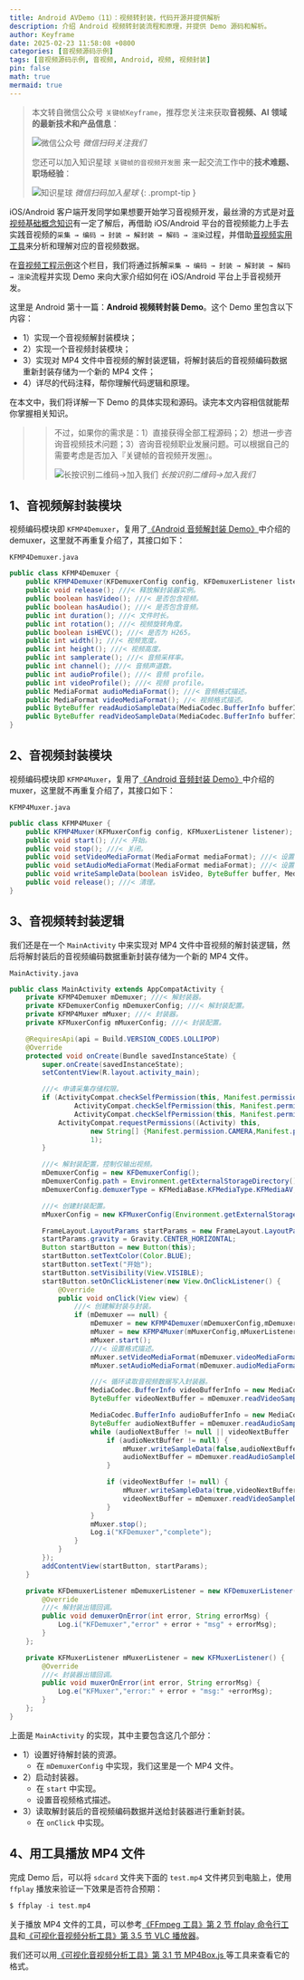 ```yaml
---
title: Android AVDemo（11）：视频转封装，代码开源并提供解析
description: 介绍 Android 视频转封装流程和原理，并提供 Demo 源码和解析。
author: Keyframe
date: 2025-02-23 11:58:08 +0800
categories: [音视频源码示例]
tags: [音视频源码示例, 音视频, Android, 视频, 视频封装]
pin: false
math: true
mermaid: true
---
```


> 本文转自微信公众号 `关键帧Keyframe`，推荐您关注来获取**音视频、AI 领域的最新技术和产品信息**：
>
>![微信公众号](assets/img/keyframe-mp.jpg)
>_微信扫码关注我们_
>
>您还可以加入知识星球 `关键帧的音视频开发圈` 来一起交流工作中的**技术难题、职场经验**：
>
>![知识星球](assets/img/keyframe-zsxq.png)
>_微信扫码加入星球_
{: .prompt-tip }

iOS/Android 客户端开发同学如果想要开始学习音视频开发，最丝滑的方式是对[音视频基础概念知识](https://mp.weixin.qq.com/mp/appmsgalbum?__biz=MjM5MTkxOTQyMQ==&action=getalbum&album_id=2140155659944787969#wechat_redirect)有一定了解后，再借助 iOS/Android 平台的音视频能力上手去实践音视频的`采集 → 编码 → 封装 → 解封装 → 解码 → 渲染`过程，并借助[音视频实用工具](https://mp.weixin.qq.com/mp/appmsgalbum?__biz=MjM5MTkxOTQyMQ==&action=getalbum&album_id=2216997905264082945#wechat_redirect)来分析和理解对应的音视频数据。

在[音视频工程示例](https://mp.weixin.qq.com/mp/appmsgalbum?__biz=MjM5MTkxOTQyMQ==&action=getalbum&album_id=2273301900659851268#wechat_redirect)这个栏目，我们将通过拆解`采集 → 编码 → 封装 → 解封装 → 解码 → 渲染`流程并实现 Demo 来向大家介绍如何在 iOS/Android 平台上手音视频开发。

这里是 Android 第十一篇：**Android 视频转封装 Demo**。这个 Demo 里包含以下内容：

- 1）实现一个音视频解封装模块；
- 2）实现一个音视频封装模块；
- 3）实现对 MP4 文件中音视频的解封装逻辑，将解封装后的音视频编码数据重新封装存储为一个新的 MP4 文件；
- 4）详尽的代码注释，帮你理解代码逻辑和原理。



在本文中，我们将详解一下 Demo 的具体实现和源码。读完本文内容相信就能帮你掌握相关知识。

>>不过，如果你的需求是：1）直接获得全部工程源码；2）想进一步咨询音视频技术问题；3）咨询音视频职业发展问题。可以根据自己的需要考虑是否加入『关键帧的音视频开发圈』。
>>
>>![长按识别二维码→加入我们](assets/img/keyframe-zsxq.png)
>>_长按识别二维码→加入我们_


## 1、音视频解封装模块

视频编码模块即 `KFMP4Demuxer`，复用了[《Android 音频解封装 Demo》](https://mp.weixin.qq.com/s/2tv6J-11FMjq3YCQoJC8eQ)中介绍的 demuxer，这里就不再重复介绍了，其接口如下：

`KFMP4Demuxer.java`

```java
public class KFMP4Demuxer {
    public KFMP4Demuxer(KFDemuxerConfig config, KFDemuxerListener listener); ///< 构造方法：配置 & 回调。
    public void release(); ///< 释放解封装器实例。
    public boolean hasVideo(); ///< 是否包含视频。
    public boolean hasAudio(); ///< 是否包含音频。
    public int duration(); ///< 文件时长。
    public int rotation(); ///< 视频旋转角度。
    public boolean isHEVC(); ///< 是否为 H265。
    public int width(); ///< 视频宽度。
    public int height(); ///< 视频高度。
    public int samplerate(); ///< 音频采样率。
    public int channel(); ///< 音频声道数。
    public int audioProfile(); ///< 音频 profile。
    public int videoProfile(); ///< 视频 profile。
    public MediaFormat audioMediaFormat(); ///< 音频格式描述。
    public MediaFormat videoMediaFormat(); //< 视频格式描述。
    public ByteBuffer readAudioSampleData(MediaCodec.BufferInfo bufferInfo); ///< 读取音频帧。
    public ByteBuffer readVideoSampleData(MediaCodec.BufferInfo bufferInfo); ///< 读取视频帧。
}
```


## 2、音视频封装模块

视频编码模块即 `KFMP4Muxer`，复用了[《Android 音频封装 Demo》](https://mp.weixin.qq.com/s/8PLWVp3soM7A5jJIywDmqQ)中介绍的 muxer，这里就不再重复介绍了，其接口如下：

`KFMP4Muxer.java`

```java
public class KFMP4Muxer {
	public KFMP4Muxer(KFMuxerConfig config, KFMuxerListener listener); ///< 构造方法，配置、回调。
    public void start(); ///< 开始。
    public void stop(); ///< 关闭。
    public void setVideoMediaFormat(MediaFormat mediaFormat); ///< 设置音频描述。
    public void setAudioMediaFormat(MediaFormat mediaFormat); ///< 设置视频描述。
    public void writeSampleData(boolean isVideo, ByteBuffer buffer, MediaCodec.BufferInfo bufferInfo); ///< 写入音视频数据(编码后数据)。
    public void release(); ///< 清理。
}
```


## 3、音视频转封装逻辑


我们还是在一个 `MainActivity` 中来实现对 MP4 文件中音视频的解封装逻辑，然后将解封装后的音视频编码数据重新封装存储为一个新的 MP4 文件。

`MainActivity.java`

```java
public class MainActivity extends AppCompatActivity {
    private KFMP4Demuxer mDemuxer; ///< 解封装器。
    private KFDemuxerConfig mDemuxerConfig; ///< 解封装配置。
    private KFMP4Muxer mMuxer; ///< 封装器。
    private KFMuxerConfig mMuxerConfig; ///< 封装配置。

    @RequiresApi(api = Build.VERSION_CODES.LOLLIPOP)
    @Override
    protected void onCreate(Bundle savedInstanceState) {
        super.onCreate(savedInstanceState);
        setContentView(R.layout.activity_main);

        ///< 申请采集存储权限。
        if (ActivityCompat.checkSelfPermission(this, Manifest.permission.RECORD_AUDIO) != PackageManager.PERMISSION_GRANTED || ActivityCompat.checkSelfPermission(this, Manifest.permission.CAMERA) != PackageManager.PERMISSION_GRANTED ||
                ActivityCompat.checkSelfPermission(this, Manifest.permission.READ_EXTERNAL_STORAGE) != PackageManager.PERMISSION_GRANTED ||
                ActivityCompat.checkSelfPermission(this, Manifest.permission.WRITE_EXTERNAL_STORAGE) != PackageManager.PERMISSION_GRANTED) {
            ActivityCompat.requestPermissions((Activity) this,
                    new String[] {Manifest.permission.CAMERA,Manifest.permission.RECORD_AUDIO, Manifest.permission.READ_EXTERNAL_STORAGE, Manifest.permission.WRITE_EXTERNAL_STORAGE},
                    1);
        }

        ///< 解封装配置，控制仅输出视频。
        mDemuxerConfig = new KFDemuxerConfig();
        mDemuxerConfig.path = Environment.getExternalStorageDirectory().getPath() + "/2.mp4";
        mDemuxerConfig.demuxerType = KFMediaBase.KFMediaType.KFMediaAV;

        ///< 创建封装配置。
        mMuxerConfig = new KFMuxerConfig(Environment.getExternalStorageDirectory().getPath() + "/test.mp4");

        FrameLayout.LayoutParams startParams = new FrameLayout.LayoutParams(200, 120);
        startParams.gravity = Gravity.CENTER_HORIZONTAL;
        Button startButton = new Button(this);
        startButton.setTextColor(Color.BLUE);
        startButton.setText("开始");
        startButton.setVisibility(View.VISIBLE);
        startButton.setOnClickListener(new View.OnClickListener() {
            @Override
            public void onClick(View view) {
                ///< 创建解封装与封装。
                if (mDemuxer == null) {
                    mDemuxer = new KFMP4Demuxer(mDemuxerConfig,mDemuxerListener);
                    mMuxer = new KFMP4Muxer(mMuxerConfig,mMuxerListener);
                    mMuxer.start();
                    ///< 设置格式描述。
                    mMuxer.setVideoMediaFormat(mDemuxer.videoMediaFormat());
                    mMuxer.setAudioMediaFormat(mDemuxer.audioMediaFormat());

                    ///< 循环读取音视频数据写入封装器。
                    MediaCodec.BufferInfo videoBufferInfo = new MediaCodec.BufferInfo();
                    ByteBuffer videoNextBuffer = mDemuxer.readVideoSampleData(videoBufferInfo);

                    MediaCodec.BufferInfo audioBufferInfo = new MediaCodec.BufferInfo();
                    ByteBuffer audioNextBuffer = mDemuxer.readAudioSampleData(audioBufferInfo);
                    while (audioNextBuffer != null || videoNextBuffer != null) {
                        if (audioNextBuffer != null) {
                            mMuxer.writeSampleData(false,audioNextBuffer,audioBufferInfo);
                            audioNextBuffer = mDemuxer.readAudioSampleData(audioBufferInfo);
                        }

                        if (videoNextBuffer != null) {
                            mMuxer.writeSampleData(true,videoNextBuffer,videoBufferInfo);
                            videoNextBuffer = mDemuxer.readVideoSampleData(videoBufferInfo);
                        }
                    }
                    mMuxer.stop();
                    Log.i("KFDemuxer","complete");
                }
            }
        });
        addContentView(startButton, startParams);
    }

    private KFDemuxerListener mDemuxerListener = new KFDemuxerListener() {
        @Override
        ///< 解封装出错回调。
        public void demuxerOnError(int error, String errorMsg) {
            Log.i("KFDemuxer","error" + error + "msg" + errorMsg);
        }
    };

    private KFMuxerListener mMuxerListener = new KFMuxerListener() {
        @Override
        ///< 封装器出错回调。
        public void muxerOnError(int error, String errorMsg) {
            Log.e("KFMuxer","error:" + error + "msg:" +errorMsg);
        }
    };
}
```

上面是 `MainActivity` 的实现，其中主要包含这几个部分：

- 1）设置好待解封装的资源。
	- 在 `mDemuxerConfig` 中实现，我们这里是一个 MP4 文件。
- 2）启动封装器。
	- 在 `start` 中实现。
	- 设置音视频格式描述。
- 3）读取解封装后的音视频编码数据并送给封装器进行重新封装。
	- 在 `onClick` 中实现。


## 4、用工具播放 MP4 文件


完成 Demo 后，可以将 `sdcard` 文件夹下面的 `test.mp4` 文件拷贝到电脑上，使用 `ffplay` 播放来验证一下效果是否符合预期：

```c
$ ffplay -i test.mp4
```

关于播放 MP4 文件的工具，可以参考[《FFmpeg 工具》第 2 节 ffplay 命令行工具](https://mp.weixin.qq.com/s/Rl7fxOP-YH37mQEvGxhfUA)和[《可视化音视频分析工具》第 3.5 节 VLC 播放器](https://mp.weixin.qq.com/s/jCYih3qgEIUctuWxn0aTGQ)。


我们还可以用[《可视化音视频分析工具》第 3.1 节 MP4Box.js
](https://mp.weixin.qq.com/s/jCYih3qgEIUctuWxn0aTGQ) 等工具来查看它的格式。




